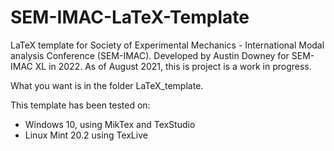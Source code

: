 # SEM-IMAC-LaTeX-Template

LaTeX template for Society of Experimental Mechanics - International Modal analysis Conference (SEM-IMAC). Developed by Austin Downey for SEM-IMAC XL in 2022. As of August 2021, this is project is a work in progress. 

What you want is in the folder LaTeX_template. 

This template has been tested on:
* Windows 10, using MikTex and TexStudio
* Linux Mint 20.2 using TexLive
